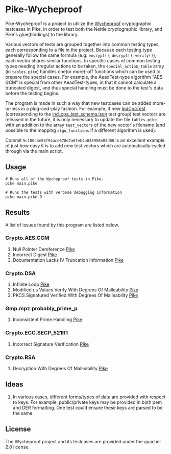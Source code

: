 # Pike-Wycheproof

Pike-Wycheproof is a project to utilize the [Wycheproof](https://github.com/google/wycheproof) cryptographic testcases in Pike, in order to test both the Nettle cryptographic library, and Pike's glue(bindings) to the library.

Various vectors of tests are grouped together into common testing types, each corresponding to a file in the project. Because each testing type generally follow the same formula (e.g. `encrypt()`; `decrypt()`; `verify()`), each vector shares similar functions. In specific cases of common testing types needing irregular actions to be taken, the `special_action_table` array (in `tables.pike`) handles one(or more)-off functions which can be used to prepare the special cases. For example, the AeadTest-type algorithm "AES-GCM" is special from other AeadTest-types, in that it cannot calculate a truncated digest, and thus special handling must be done to the test's data before the testing begins.

The program is made in such a way that new testcases can be added more-or-less in a plug-and-play fashion.
For example, if new [IndCpaTest](https://github.com/google/wycheproof/blob/master/doc/files.md#IndCpaTest) (corresponding to the [ind_cpa_test_schema.json](https://github.com/google/wycheproof/blob/master/doc/types.md#indcpatestgroup) test group) test vectors are released in the future, it is only necessary to update the file `tables.pike` with an addition to the array `test_vectors` of the new vector's filename (and possible to the mapping `algo_functions` if a different algorithm is used).

Commit `5c180c4e54f94ace678d7a6feb4a033958e83d00` is an excellent example of just how easy it is to add new test vectors which are automatically cycled through via the main script.

## Usage

```shell
# Runs all of the Wycheproof tests in Pike.
pike main.pike

# Runs the tests with verbose debugging information
pike main.pike D
```

## Results
A list of issues found by this program are listed below.

### Crypto.AES.CCM
1. Null Pointer Dereference [Pike](https://git.lysator.liu.se/pikelang/pike/-/issues/10072)
2. Incorrect Digest [Pike](https://git.lysator.liu.se/pikelang/pike/-/issues/10074)
3. Documentation Lacks IV Truncation Information [Pike](https://git.lysator.liu.se/pikelang/pike/-/issues/10073)

### Crypto.DSA
1. Infinite Loop [Pike](https://git.lysator.liu.se/pikelang/pike/-/issues/10075)
2. Modified r,s Values Verify With Degrees Of Malleability [Pike](https://git.lysator.liu.se/pikelang/pike/-/issues/10077)
3. PKCS Signatured Verified With Degrees Of Malleability [Pike](https://git.lysator.liu.se/pikelang/pike/-/issues/10076)

### Gmp.mpz.probably_prime_p
1. Inconsistent Prime Handling [Pike](https://git.lysator.liu.se/pikelang/pike/-/issues/10079)

### Crypto.ECC.SECP_521R1
1. Incorrect Signature Verification [Pike](https://git.lysator.liu.se/pikelang/pike/-/issues/10078)

### Crypto.RSA
1. Decryption With Degrees Of Malleability [Pike](https://git.lysator.liu.se/pikelang/pike/-/issues/10080)

## Ideas
1. In various cases, different forms/types of data are provided with respect to keys. For example, public/private keys may be provided in both pem and DER formatting. One test could ensure these keys are parsed to be the same.

## License
The Wycheproof project and its testcases are provided under the apache-2.0 license.
